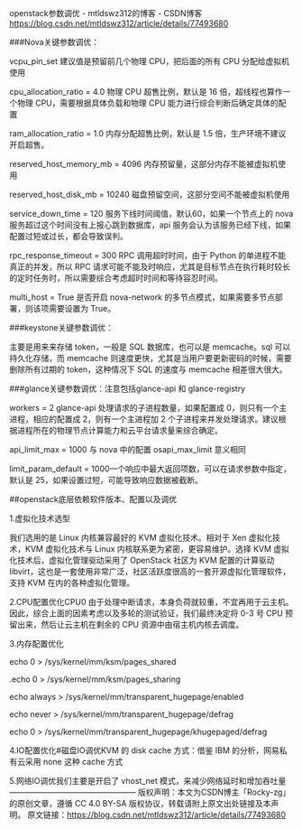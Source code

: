 openstack参数调优 - mtldswz312的博客 - CSDN博客 https://blog.csdn.net/mtldswz312/article/details/77493680

###Nova关键参数调优：

vcpu_pin_set 建议值是预留前几个物理 CPU，把后面的所有 CPU 分配给虚拟机使用

cpu_allocation_ratio = 4.0 物理 CPU 超售比例，默认是 16 倍，超线程也算作一个物理 CPU，需要根据具体负载和物理 CPU 能力进行综合判断后确定具体的配置

ram_allocation_ratio = 1.0 内存分配超售比例，默认是 1.5 倍，生产环境不建议开启超售。

reserved_host_memory_mb = 4096 内存预留量，这部分内存不能被虚拟机使用

reserved_host_disk_mb = 10240 磁盘预留空间，这部分空间不能被虚拟机使用

service_down_time = 120 服务下线时间阈值，默认60，如果一个节点上的 nova 服务超过这个时间没有上报心跳到数据库，api 服务会认为该服务已经下线，如果配置过短或过长，都会导致误判。

rpc_response_timeout = 300 RPC 调用超时时间，由于 Python 的单进程不能真正的并发，所以 RPC 请求可能不能及时响应，尤其是目标节点在执行耗时较长的定时任务时，所以需要综合考虑超时时间和等待容忍时间。

multi_host = True 是否开启 nova-network 的多节点模式，如果需要多节点部署，则该项需要设置为 True。

###keystone关键参数调优：

主要是用来来存储 token，一般是 SQL 数据库，也可以是 memcache。sql 可以持久化存储，而 memcache 则速度更快，尤其是当用户要更新密码的时候，需要删除所有过期的 token，这种情况下 SQL 的速度与 memcache 相差很大很大。

###glance关键参数调优：注意包括glance-api 和 glance-registry

workers = 2 glance-api 处理请求的子进程数量，如果配置成 0，则只有一个主进程，相应的配置成 2，则有一个主进程加 2 个子进程来并发处理请求。建议根据进程所在的物理节点计算能力和云平台请求量来综合确定。

api_limit_max = 1000 与 nova 中的配置 osapi_max_limit 意义相同

limit_param_default = 1000一个响应中最大返回项数，可以在请求参数中指定，默认是 25，如果设置过短，可能导致响应数据被截断。

##openstack底层依赖软件版本、配置以及调优

1.虚拟化技术选型

我们选用的是 Linux 内核兼容最好的 KVM 虚拟化技术。相对于 Xen 虚拟化技术，KVM 虚拟化技术与 Linux 内核联系更为紧密，更容易维护。选择 KVM 虚拟化技术后，虚拟化管理驱动采用了 OpenStack 社区为 KVM 配置的计算驱动 libvirt，这也是一套使用非常广泛，社区活跃度很高的一套开源虚拟化管理软件，支持 KVM 在内的各种虚拟化管理。

2.CPU配置优化CPU0 由于处理中断请求，本身负荷就较重，不宜再用于云主机。因此，综合上面的因素考虑以及多轮的测试验证，我们最终决定将 0-3 号 CPU 预留出来，然后让云主机在剩余的 CPU 资源中由宿主机内核去调度。

3.内存配置优化

echo 0 > /sys/kernel/mm/ksm/pages_shared

.echo 0 > /sys/kernel/mm/ksm/pages_sharing

echo always > /sys/kernel/mm/transparent_hugepage/enabled

echo never > /sys/kernel/mm/transparent_hugepage/defrag

echo 0 > /sys/kernel/mm/transparent_hugepage/khugepaged/defrag

4.IO配置优化#磁盘IO调优KVM 的 disk cache 方式：借鉴 IBM 的分析，网易私有云采用 none 这种 cache 方式

5.网络IO调优我们主要是开启了 vhost_net 模式，来减少网络延时和增加吞吐量
————————————————
版权声明：本文为CSDN博主「Rocky-zg」的原创文章，遵循 CC 4.0 BY-SA 版权协议，转载请附上原文出处链接及本声明。
原文链接：https://blog.csdn.net/mtldswz312/article/details/77493680